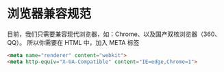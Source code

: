 # 浏览器兼容规范

目前，我们只需要兼容现代浏览器，如：Chrome、以及国产双核浏览器（360、QQ）。
所以你需要在 HTML 中，加入 META 标签
```html
<meta name="renderer" content="webkit">
<meta http-equiv="X-UA-Compatible" content="IE=edge,Chrome=1">
```
